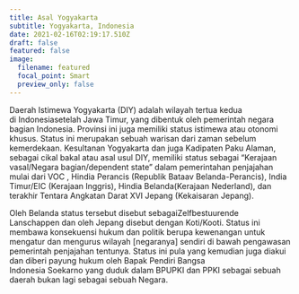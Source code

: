 ```yaml
---
title: Asal Yogyakarta
subtitle: Yogyakarta, Indonesia
date: 2021-02-16T02:19:17.510Z
draft: false
featured: false
image:
  filename: featured
  focal_point: Smart
  preview_only: false
---
```

Daerah Istimewa Yogyakarta (DIY) adalah wilayah tertua kedua di Indonesiasetelah Jawa Timur, yang dibentuk oleh pemerintah negara bagian Indonesia. Provinsi ini juga memiliki status istimewa atau otonomi khusus. Status ini merupakan sebuah warisan dari zaman sebelum kemerdekaan. Kesultanan Yogyakarta dan juga Kadipaten Paku Alaman, sebagai cikal bakal atau asal usul DIY, memiliki status sebagai “Kerajaan vasal/Negara bagian/dependent state” dalam pemerintahan penjajahan mulai dari VOC , Hindia Perancis (Republik Bataav Belanda-Perancis), India Timur/EIC (Kerajaan Inggris), Hindia Belanda(Kerajaan Nederland), dan terakhir Tentara Angkatan Darat XVI Jepang (Kekaisaran Jepang). 



Oleh Belanda status tersebut disebut sebagaiZelfbestuurende Lanschappen dan oleh Jepang disebut dengan Koti/Kooti. Status ini membawa konsekuensi hukum dan politik berupa kewenangan untuk mengatur dan mengurus wilayah \[negaranya] sendiri di bawah pengawasan pemerintah penjajahan tentunya. Status ini pula yang kemudian juga diakui dan diberi payung hukum oleh Bapak Pendiri Bangsa Indonesia Soekarno yang duduk dalam BPUPKI dan PPKI sebagai sebuah daerah bukan lagi sebagai sebuah Negara.